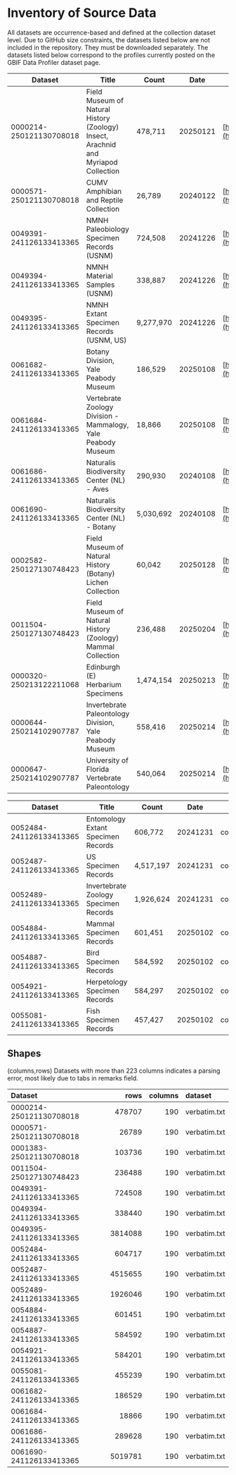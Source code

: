 # Inventory of Source Data
All datasets are occurrence-based and defined at the collection dataset level.
Due to GitHub size constraints, the datasets listed below are not included in the repository. They must be downloaded separately. The datasets listed below correspond to the profiles currently posted on the GBIF Data Profiler dataset page.

| Dataset                 | Title                                                                              | Count   | Date     | DOI                                                                      |
|-------------------------| ---------------------------------------------------------------------------------- |---------|----------|--------------------------------------------------------------------------|
| 0000214-250121130708018 | Field Museum of Natural History (Zoology) Insect, Arachnid and Myriapod Collection | 478,711 | 20250121 | [https://doi.org/10.15468/0ywfpc](https://doi.org/10.15468/0ywfpc)       |
| 0000571-250121130708018 | CUMV Amphibian and Reptile Collection                                              | 26,789  | 20240122 | [https://doi.org/10.15468/emivh3](https://doi.org/10.15468/emivh3)       |
| 0049391-241126133413365 | NMNH Paleobiology Specimen Records (USNM)                                          | 724,508 | 20241226 | [https://doi.org/10.15468/7m0fvd](https://doi.org/10.15468/7m0fvd)       |
| 0049394-241126133413365 | NMNH Material Samples (USNM)                                                       | 338,887 | 20241226 | [https://doi.org/10.15468/dl.ycwxgd](https://doi.org/10.15468/dl.ycwxgd) |
| 0049395-241126133413365 | NMNH Extant Specimen Records (USNM, US)                                            | 9,277,970 | 20241226 | [https://doi.org/10.15468/dl.42mnjx](https://doi.org/10.15468/dl.42mnjx) |
| 0061682-241126133413365 | Botany Division, Yale Peabody Museum                                               | 186,529 | 20250108 | [https://doi.org/10.15468/dl.twf535](https://doi.org/10.15468/dl.twf535) |
| 0061684-241126133413365 | Vertebrate Zoology Division - Mammalogy, Yale Peabody Museum                       | 18,866  | 20250108 | [https://doi.org/10.15468/dl.shrths](https://doi.org/10.15468/dl.shrths) |
| 0061686-241126133413365 | Naturalis Biodiversity Center (NL) - Aves                                          | 290,930 | 20240108 | [https://doi.org/10.15468/dl.u5tv27](https://doi.org/10.15468/dl.u5tv27) |
| 0061690-241126133413365 | Naturalis Biodiversity Center (NL) - Botany                                        | 5,030,692 | 20240108 | [https://doi.org/10.15468/dl.4ze7ns](https://doi.org/10.15468/dl.4ze7ns) |
| 0002582-250127130748423 | Field Museum of Natural History (Botany) Lichen Collection | 60,042  | 20250128 | [https://doi.org/10.15468/dl.mn87bp](https://doi.org/10.15468/dl.mn87bp) |
| 0011504-250127130748423 | Field Museum of Natural History (Zoology) Mammal Collection | 236,488 | 20250204 | [https://doi.org/10.15468/dl.8cjh4u](https://doi.org/10.15468/dl.8cjh4u) |
| 0000320-250213122211068 | Edinburgh (E) Herbarium Specimens | 1,474,154 | 20250213 | [https://doi.org/10.15468/dl.7zm5y7](https://doi.org/10.15468/dl.7zm5y7) |
| 0000644-250214102907787 | Invertebrate Paleontology Division, Yale Peabody Museum | 558,416 | 20250214 | [https://doi.org/10.15468/dl.6ea98x](https://doi.org/10.15468/dl.6ea98x) |
| 0000647-250214102907787 | University of Florida Vertebrate Paleontology | 540,064 | 20250214 | [https://doi.org/10.15468/dl.xj3kbv](https://doi.org/10.15468/dl.xj3kbv) |

| Dataset                 | Title                                 | Count     | Date     | Filter         | Value | DOI                                |
| ----------------------- | ------------------------------------- |-----------| -------- | -------------- | ----- | ---------------------------------- |
| 0052484-241126133413365 | Entomology Extant Specimen Records    | 606,772   | 20241231 | collectionCode | ent   | https://doi.org/10.15468/dl.ptewed |
| 0052487-241126133413365 | US Specimen Records                   | 4,517,197 | 20241231 | collectionCode | us    | https://doi.org/10.15468/dl.wttrju |
| 0052489-241126133413365 | Invertebrate Zoology Specimen Records | 1,926,624 | 20241231 | collectionCode | iz    | https://doi.org/10.15468/dl.fya67r |
| 0054884-241126133413365 | Mammal Specimen Records               | 601,451   | 20250102 | collectionCode | mamm  | https://doi.org/10.15468/dl.dys66y |
| 0054887-241126133413365 | Bird Specimen Records                 | 584,592   | 20250102 | collectionCode | birds | https://doi.org/10.15468/dl.2en7ue |
| 0054921-241126133413365 | Herpetology Specimen Records          | 584,297   | 20250102 | collectionCode | herp  | https://doi.org/10.15468/dl.rf2che |
| 0055081-241126133413365 | Fish Specimen Records                 | 457,427   | 20250102 | collectionCode | fish  | https://doi.org/10.15468/dl.34mb2x |

## Shapes
(columns,rows)
Datasets with more than 223 columns indicates a parsing error, most likely due to tabs in remarks field.

| Dataset                 |    rows |   columns | dataset      |
|:------------------------|--------:|----------:|:-------------|
| 0000214-250121130708018 |  478707 |       190 | verbatim.txt |
| 0000571-250121130708018 |   26789 |       190 | verbatim.txt |
| 0001383-250121130708018 |  103736 |       190 | verbatim.txt |
| 0011504-250127130748423 | 236488 | 190 | verbatim.txt |
| 0049391-241126133413365 |  724508 |       190 | verbatim.txt |
| 0049394-241126133413365 |  338440 |       190 | verbatim.txt |
| 0049395-241126133413365 | 3814088 |       190 | verbatim.txt |
| 0052484-241126133413365 |  604717 |       190 | verbatim.txt |
| 0052487-241126133413365 | 4515655 |       190 | verbatim.txt |
| 0052489-241126133413365 | 1926046 |       190 | verbatim.txt |
| 0054884-241126133413365 |  601451 |       190 | verbatim.txt |
| 0054887-241126133413365 |  584592 |       190 | verbatim.txt |
| 0054921-241126133413365 |  584201 |       190 | verbatim.txt |
| 0055081-241126133413365 |  455239 |       190 | verbatim.txt |
| 0061682-241126133413365 |  186529 |       190 | verbatim.txt |
| 0061684-241126133413365 |   18866 |       190 | verbatim.txt |
| 0061686-241126133413365 |  289628 |       190 | verbatim.txt |
| 0061690-241126133413365 | 5019781 |       190 | verbatim.txt |

